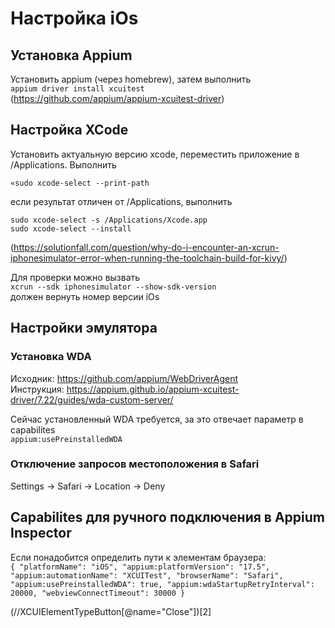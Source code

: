 # Настройка iOs

## Установка Appium
Установить appium (через homebrew), затем выполнить \
`appium driver install xcuitest` \
(https://github.com/appium/appium-xcuitest-driver)

## Настройка XCode

Установить актуальную версию xcode, переместить приложение в /Applications.
Выполнить

`«sudo xcode-select --print-path`

если результат отличен от /Applications, выполнить

`sudo xcode-select -s /Applications/Xcode.app` \
`sudo xcode-select --install`

(https://solutionfall.com/question/why-do-i-encounter-an-xcrun-iphonesimulator-error-when-running-the-toolchain-build-for-kivy/)

Для проверки можно вызвать \
`xcrun --sdk iphonesimulator --show-sdk-version` \
должен вернуть номер версии iOs

## Настройки эмулятора
### Установка WDA
Исходник:
https://github.com/appium/WebDriverAgent \
Инструкция:
https://appium.github.io/appium-xcuitest-driver/7.22/guides/wda-custom-server/

Сейчас установленный WDA требуется, за это отвечает параметр в capabilites \
`appium:usePreinstalledWDA`

### Отключение запросов местоположения в Safari
Settings -> Safari -> Location -> Deny

## Capabilites для ручного подключения в Appium Inspector
Если понадобится определить пути к элементам браузера: \
`{
"platformName": "iOS",
"appium:platformVersion": "17.5",
"appium:automationName": "XCUITest",
"browserName": "Safari",
"appium:usePreinstalledWDA": true,
"appium:wdaStartupRetryInterval": 20000,
"webviewConnectTimeout": 30000
}`

(//XCUIElementTypeButton[@name="Close"])[2]

